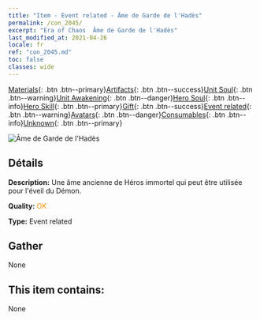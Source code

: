 ```yaml
---
title: "Item - Event related - Âme de Garde de l'Hadès"
permalink: /con_2045/
excerpt: "Era of Chaos  Âme de Garde de l'Hadès"
last_modified_at: 2021-04-26
locale: fr
ref: "con_2045.md"
toc: false
classes: wide
---
```

 [Materials](/ItemsFR/){: .btn .btn--primary}[Artifacts](/ItemsFR/Artifacts/){: .btn .btn--success}[Unit Soul](/ItemsFR/UnitSoul/){: .btn .btn--warning}[Unit Awakening](/ItemsFR/UnitAwakening/){: .btn .btn--danger}[Hero Soul](/ItemsFR/HeroSoul/){: .btn .btn--info}[Hero Skill](/ItemsFR/HeroSkill/){: .btn .btn--primary}[Gift](/ItemsFR/Gift/){: .btn .btn--success}[Event related](/ItemsFR/Events/){: .btn .btn--warning}[Avatars](/ItemsFR/Avatars/){: .btn .btn--danger}[Consumables](/ItemsFR/Consumables/){: .btn .btn--info}[Unknown](/ItemsFR/Unknown/){: .btn .btn--primary}

 ![Âme de Garde de l'Hadès](/images/t/juexing_504.jpg)

## Détails
 **Description:** Une âme ancienne de Héros immortel qui peut être utilisée pour l'éveil du Démon.

 **Quality:** <span style="color: #FF8C00">OK</span>

 **Type:** Event related

## Gather

  None

## This item contains:

  None

